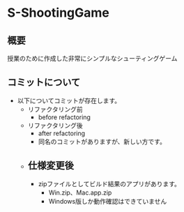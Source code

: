 # S-ShootingGame

## 概要
授業のために作成した非常にシンプルなシューティングゲーム

## コミットについて
- 以下についてコミットが存在します。
    - リファクタリング前
        - before refactoring
    - リファクタリング後
        - after refactoring
        - 同名のコミットがありますが、新しい方です。
    - 仕様変更後
        - 
        - zipファイルとしてビルド結果のアプリがあります。
            - Win.zip、Mac.app.zip
            - Windows版しか動作確認はできていません